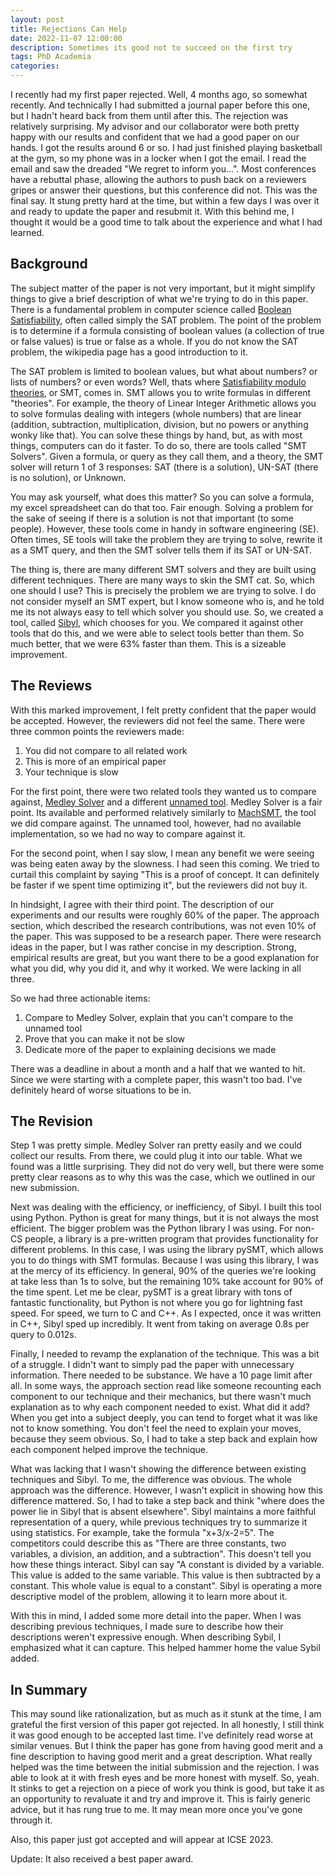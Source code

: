```yaml
---
layout: post
title: Rejections Can Help
date: 2022-11-07 12:00:00
description: Sometimes its good not to succeed on the first try
tags: PhD Academia
categories:
---
```


I recently had my first paper rejected. Well, 4 months ago, so somewhat recently. And technically I had submitted a journal paper before this one, but I hadn't heard back from them until after this. The rejection was relatively surprising. My advisor and our collaborator were both pretty happy with our results and confident that we had a good paper on our hands. I got the results around 6 or so. I had just finished playing basketball at the gym, so my phone was in a locker when I got the email. I read the email and saw the dreaded "We regret to inform you...". Most conferences have a rebuttal phase, allowing the authors to push back on a reviewers gripes or answer their questions, but this conference did not. This was the final say. It stung pretty hard at the time, but within a few days I was over it and ready to update the paper and resubmit it. With this behind me, I thought it would be a good time to talk about the experience and what I had learned.

## Background
The subject matter of the paper is not very important, but it might simplify things to give a brief description of what we're trying to do in this paper. There is a fundamental problem in computer science called [Boolean Satisfiability](https://en.wikipedia.org/wiki/Boolean_satisfiability_problem), often called simply the SAT problem. The point of the problem is to determine if a formula consisting of boolean values (a collection of true or false values) is true or false as a whole. If you do not know the SAT problem, the wikipedia page has a good introduction to it. 

The SAT problem is limited to boolean values, but what about numbers? or lists of numbers? or even words? Well, thats where [Satisfiability modulo theories](https://en.wikipedia.org/wiki/Satisfiability_modulo_theories), or SMT, comes in. SMT allows you to write formulas in different "theories". For example, the theory of Linear Integer Arithmetic allows you to solve formulas dealing with integers (whole numbers) that are linear (addition, subtraction, multiplication, division, but no powers or anything wonky like that). You can solve these things by hand, but, as with most things, computers can do it faster. To do so, there are tools called "SMT Solvers". Given a formula, or query as they call them, and a theory, the SMT solver will return 1 of 3 responses: SAT (there is a solution), UN-SAT (there is no solution), or Unknown. 

You may ask yourself, what does this matter? So you can solve a formula, my excel spreadsheet can do that too. Fair enough. Solving a problem for the sake of seeing if there is a solution is not that important (to some people). However, these tools come in handy in software engineering (SE). Often times, SE tools will take the problem they are trying to solve, rewrite it as a SMT query, and then the SMT solver tells them if its SAT or UN-SAT. 

The thing is, there are many different SMT solvers and they are built using different techniques. There are many ways to skin the SMT cat. So, which one should I use? This is precisely the problem we are trying to solve. I do not consider myself an SMT expert, but I know someone who is, and he told me its not always easy to tell which solver you should use. So, we created a tool, called [Sibyl](https://en.wikipedia.org/wiki/Sibyl), which chooses for you. We compared it against other tools that do this, and we were able to select tools better than them. So much better, that we were 63% faster than them. This is a sizeable improvement.

## The Reviews
With this marked improvement, I felt pretty confident that the paper would be accepted. However, the reviewers did not feel the same. There were three common points the reviewers made:
1. You did not compare to all related work
2. This is more of an empirical paper
3. Your technique is slow

For the first point, there were two related tools they wanted us to compare against, [Medley Solver](https://github.com/uclid-org/medley-solver) and a different [unnamed tool](https://ieeexplore.ieee.org/abstract/document/9643296). Medley Solver is a fair point. Its available and performed relatively similarly to [MachSMT](https://github.com/MachSMT/MachSMT), the tool we did compare against. The unnamed tool, however, had no available implementation, so we had no way to compare against it.

For the second point, when I say slow, I mean any benefit we were seeing was being eaten away by the slowness. I had seen this coming. We tried to curtail this complaint by saying "This is a proof of concept. It can definitely be faster if we spent time optimizing it", but the reviewers did not buy it.

In hindsight, I agree with their third point. The description of our experiments and our results were roughly 60% of the paper. The approach section, which described the research contributions, was not even 10% of the paper. This was supposed to be a research paper. There were research ideas in the paper, but I was rather concise in my description. Strong, empirical results are great, but you want there to be a good explanation for what you did, why you did it, and why it worked. We were lacking in all three.

So we had three actionable items:
1. Compare to Medley Solver, explain that you can't compare to the unnamed tool
2. Prove that you can make it not be slow
3. Dedicate more of the paper to explaining decisions we made

There was a deadline in about a month and a half that we wanted to hit. Since we were starting with a complete paper, this wasn't too bad. I've definitely heard of worse situations to be in.

## The Revision
Step 1 was pretty simple. Medley Solver ran pretty easily and we could collect our results. From there, we could plug it into our table. What we found was a little surprising. They did not do very well, but there were some pretty clear reasons as to why this was the case, which we outlined in our new submission.

Next was dealing with the efficiency, or inefficiency, of Sibyl. I built this tool using Python. Python is great for many things, but it is not always the most efficient. The bigger problem was the Python library I was using. For non-CS people, a library is a pre-written program that provides functionality for different problems. In this case, I was using the library pySMT, which allows you to do things with SMT formulas. Because I was using this library, I was at the mercy of its efficiency. In general, 90% of the queries we're looking at take less than 1s to solve, but the remaining 10% take account for 90% of the time spent. Let me be clear, pySMT is a great library with tons of fantastic functionality, but Python is not where you go for lightning fast speed. For speed, we turn to C and C++. As I expected, once it was written in C++, Sibyl sped up incredibly. It went from taking on average 0.8s per query to 0.012s. 

Finally, I needed to revamp the explanation of the technique. This was a bit of a struggle. I didn't want to simply pad the paper with unnecessary information. There needed to be substance. We have a 10 page limit after all. In some ways, the approach section read like someone recounting each component to our technique and their mechanics, but there wasn't much explanation as to why each component needed to exist. What did it add? When you get into a subject deeply, you can tend to forget what it was like not to know something. You don't feel the need to explain your moves, because they seem obvious. So, I had to take a step back and explain how each component helped improve the technique.

What was lacking that I wasn't showing the difference between existing techniques and Sibyl. To me, the difference was obvious. The whole approach was the difference. However, I wasn't explicit in showing how this difference mattered. So, I had to take a step back and think "where does the power lie in Sibyl that is absent elsewhere". Sibyl maintains a more faithful representation of a query, while previous techniques try to summarize it using statistics. For example, take the formula "x+3/x-2=5". The competitors could describe this as "There are three constants, two variables, a division, an addition, and a subtraction". This doesn't tell you how these things interact. Sibyl can say "A constant is divided by a variable. This value is added to the same variable. This value is then subtracted by a constant. This whole value is equal to a constant". Sibyl is operating a more descriptive model of the problem, allowing it to learn more about it.

With this in mind, I added some more detail into the paper. When I was describing previous techniques, I made sure to describe how their descriptions weren't expressive enough. When describing Sybil, I emphasized what it can capture. This helped hammer home the value Sybil added. 

## In Summary
This may sound like rationalization, but as much as it stunk at the time, I am grateful the first version of this paper got rejected. In all honestly, I still think it was good enough to be accepted last time. I've definitely read worse at similar venues. But I think the paper has gone from having good merit and a fine description to having good merit and a great description. What really helped was the time between the initial submission and the rejection. I was able to look at it with fresh eyes and be more honest with myself. So, yeah. It stinks to get a rejection on a piece of work you think is good, but take it as an opportunity to revaluate it and try and improve it. This is fairly generic advice, but it has rung true to me. It may mean more once you've gone through it.

Also, this paper just got accepted and will appear at ICSE 2023. 

Update: It also received a best paper award.